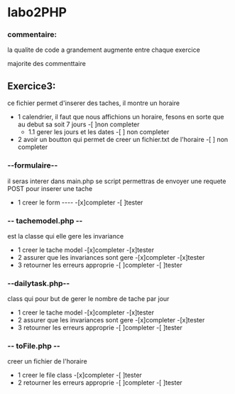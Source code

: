# labo2PHP
### commentaire:
la qualite de code a grandement augmente entre chaque exercice

majorite des commenttaire 

## Exercice3:
ce fichier permet d'inserer des taches, il montre un horaire
- 1 calendrier, il faut que nous affichions un horaire, fesons en sorte que au debut sa soit 7 jours
  -[ ]non completer 
  - 1.1 gerer les jours et les dates                                                                       -[ ] non completer
- 2 avoir un boutton qui permet de creer un fichier.txt de l'horaire                                      -[ ] non completer

### --formulaire--
il seras interer dans main.php se script permettras de envoyer une requete POST pour inserer une tache 
- 1 creer le form ----                                                                                   -[x]completer        -[ ]tester    

### -- tachemodel.php -- 
est la classe qui elle gere les invariance                                                            
- 1 creer le tache model                                                                                  -[x]completer      -[x]tester     
- 2 assurer que les invariances sont gere                                                                 -[x]completer      -[x]tester     
- 3 retourner les erreurs approprie                                                                       -[ ]completer      -[ ]tester 


### --dailytask.php--
class qui pour but de gerer le nombre de tache par jour                                                  
- 1 creer le tache model                                                                                  -[x]completer   -[x]tester      
- 2 assurer que les invariances sont gere                                                                 -[x]completer   -[x]tester      
- 3 retourner les erreurs approprie                                                                       -[ ]completer   -[ ]tester

### -- toFile.php --
creer un fichier de l'horaire                                                                             
- 1 creer le file class                                                                                   -[x]completer   -[ ]tester
- 2 retourner les erreurs approprie                                                                       -[ ]completer   -[ ]tester 
